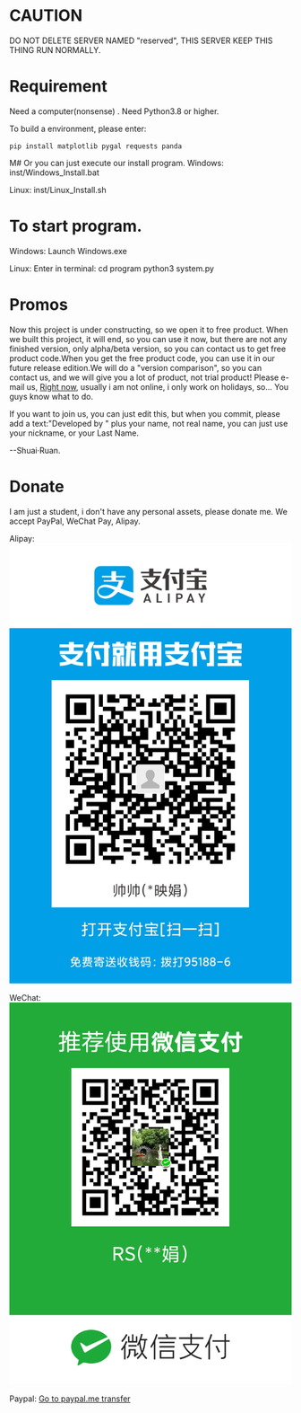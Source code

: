 # CAUTION
DO NOT DELETE SERVER NAMED "reserved", THIS SERVER KEEP THIS THING RUN NORMALLY.
# Requirement
Need a computer(nonsense)
.
Need Python3.8 or higher.

To build a environment, please enter:

```shell
pip install matplotlib pygal requests panda
```
M# Or you can just execute our install program.
Windows: inst/Windows_Install.bat

Linux: inst/Linux_Install.sh

# To start program.
Windows: Launch Windows.exe

Linux: Enter in terminal:
		cd program
		python3 system.py

# Promos

Now this project is under constructing, so we open it to free product. When we built this project, it will end, so you can use it now, but there are not any finished version, only alpha/beta version, so you can contact us to get free product code.When you get the free product code, you can use it in our future release edition.We will do a "version comparison", so you can contact us, and we will give you a lot of product, not trial product! Please e-mail us, <a href="mailto: me@shuairuan.onaliyun.com?subject=Free development product request" target="_blank">Right now</a>, usually i am not online, i only work on holidays, so... You guys know what to do.

If you want to join us, you can just edit this, but when you commit, please add a text:"Developed by " plus your name, not real name, you can just use your nickname, or your Last Name.

--Shuai·Ruan.

# Donate

I am just a student, i don't have any personal assets, please donate me. We accept PayPal, WeChat Pay, Alipay.

Alipay:
<img src="sponsor/alipay.jpg" />

WeChat:
<img src="sponsor/wechat.jpg" />

Paypal:
<a href="https://www.paypal.me/shuairuan" target="_blank"> Go to paypal.me transfer</a>